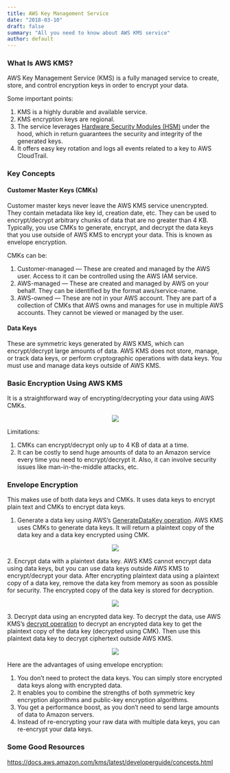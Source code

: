 ```yaml
---
title: AWS Key Management Service
date: "2018-03-10"
draft: false
summary: "All you need to know about AWS KMS service"
author: default
---
```


### What Is AWS KMS?

AWS Key Management Service (KMS) is a fully managed service to create, store, and control encryption keys in order to encrypt your data.

Some important points:

1.  KMS is a highly durable and available service.
2.  KMS encryption keys are regional.
3.  The service leverages [Hardware Security Modules (HSM)](https://aws.amazon.com/cloudhsm/) under the hood, which in return guarantees the security and integrity of the generated keys.
4.  It offers easy key rotation and logs all events related to a key to AWS CloudTrail.

### Key Concepts

#### Customer Master Keys (CMKs)

Customer master keys never leave the AWS KMS service unencrypted. They contain metadata like key id, creation date, etc. They can be used to encrypt/decrypt arbitrary chunks of data that are no greater than 4 KB.  
Typically, you use CMKs to generate, encrypt, and decrypt the data keys that you use outside of AWS KMS to encrypt your data. This is known as envelope encryption.

CMKs can be:

1.  Customer-managed — These are created and managed by the AWS user. Access to it can be controlled using the AWS IAM service.
2.  AWS-managed — These are created and managed by AWS on your behalf. They can be identified by the format aws/service-name.
3.  AWS-owned — These are not in your AWS account. They are part of a collection of CMKs that AWS owns and manages for use in multiple AWS accounts. They cannot be viewed or managed by the user.

#### Data Keys

These are symmetric keys generated by AWS KMS, which can encrypt/decrypt large amounts of data. AWS KMS does not store, manage, or track data keys, or perform cryptographic operations with data keys. You must use and manage data keys outside of AWS KMS.

### Basic Encryption Using AWS KMS

It is a straightforward way of encrypting/decrypting your data using AWS CMKs.

<p align="center">
  <img src="/static/img/blog/aws-kms/photo1.jpeg" />
</p>

Limitations:

1.  CMKs can encrypt/decrypt only up to 4 KB of data at a time.
2.  It can be costly to send huge amounts of data to an Amazon service every time you need to encrypt/decrypt it. Also, it can involve security issues like man-in-the-middle attacks, etc.

### Envelope Encryption

This makes use of both data keys and CMKs. It uses data keys to encrypt plain text and CMKs to encrypt data keys.

1.  Generate a data key using AWS’s [GenerateDataKey operation](https://docs.aws.amazon.com/kms/latest/APIReference/API_GenerateDataKey.html). AWS KMS uses CMKs to generate data keys. It will return a plaintext copy of the data key and a data key encrypted using CMK.

<p align="center">
  <img src="/static/img/blog/aws-kms/photot2.jpeg" />
</p>

2\. Encrypt data with a plaintext data key. AWS KMS cannot encrypt data using data keys, but you can use data keys outside AWS KMS to encrypt/decrypt your data. After encrypting plaintext data using a plaintext copy of a data key, remove the data key from memory as soon as possible for security. The encrypted copy of the data key is stored for decryption.

<p align="center">
  <img src="/static/img/blog/aws-kms/photo3.jpeg" />
</p>

3\. Decrypt data using an encrypted data key. To decrypt the data, use AWS KMS’s [decrypt operation](https://docs.aws.amazon.com/kms/latest/APIReference/API_Decrypt.html) to decrypt an encrypted data key to get the plaintext copy of the data key (decrypted using CMK). Then use this plaintext data key to decrypt ciphertext outside AWS KMS.

<p align="center">
  <img src="/static/img/blog/aws-kms/photo4.jpeg" />
</p>
Here are the advantages of using envelope encryption:

1.  You don’t need to protect the data keys. You can simply store encrypted data keys along with encrypted data.
2.  It enables you to combine the strengths of both symmetric key encryption algorithms and public-key encryption algorithms.
3.  You get a performance boost, as you don’t need to send large amounts of data to Amazon servers.
4.  Instead of re-encrypting your raw data with multiple data keys, you can re-encrypt your data keys.

### Some Good Resources

https://docs.aws.amazon.com/kms/latest/developerguide/concepts.html

